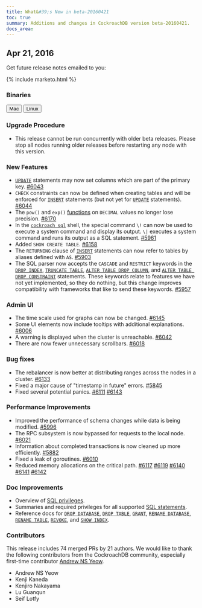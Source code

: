 ```yaml
---
title: What&#39;s New in beta-20160421
toc: true
summary: Additions and changes in CockroachDB version beta-20160421.
docs_area: 
---
```


## Apr 21, 2016

Get future release notes emailed to you:

{% include marketo.html %}

### Binaries

<div id="os-tabs" class="clearfix">
    <a href="https://binaries.cockroachdb.com/cockroach-beta-20160421.darwin-10.9-amd64.tgz"><button id="mac" data-eventcategory="mac-binary-release-notes">Mac</button></a>
    <a href="https://binaries.cockroachdb.com/cockroach-beta-20160421.linux-amd64.tgz"><button id="linux" data-eventcategory="linux-binary-release-notes">Linux</button></a>
</div>

### Upgrade Procedure

* This release cannot be run concurrently with older beta releases.
  Please stop all nodes running older releases before restarting any
  node with this version.

### New Features

* [`UPDATE`](../v1.0/update.html) statements may now set columns which are part of the
  primary key.
  [#6043](https://github.com/cockroachdb/cockroach/pull/6043)
* `CHECK` constraints can now be defined when creating tables and will
  be enforced for [`INSERT`](../v1.0/insert.html) statements (but not yet for [`UPDATE`](../v1.0/update.html)
  statements).
  [#6044](https://github.com/cockroachdb/cockroach/pull/6044)
* The `pow()` and `exp()` [functions](../v1.0/functions-and-operators.html) on `DECIMAL` values no longer lose
  precision.
  [#6170](https://github.com/cockroachdb/cockroach/pull/6170)
* In the [`cockroach sql`](../v1.0/use-the-built-in-sql-client.html) shell, the special command `\!` can now be used
  to execute a system command and display its output. `\|` executes a
  system command and runs its output as a SQL statement.
  [#5961](https://github.com/cockroachdb/cockroach/pull/5961)
* Added `SHOW CREATE TABLE`.
  [#6158](https://github.com/cockroachdb/cockroach/pull/6158)
* The `RETURNING` clause of [`INSERT`](../v1.0/insert.html) statements can now refer to tables
  by aliases defined with `AS`.
  [#5903](https://github.com/cockroachdb/cockroach/pull/5903)
* The SQL parser now accepts the `CASCADE` and `RESTRICT` keywords in
  the [`DROP INDEX`](../v1.0/drop-index.html), [`TRUNCATE TABLE`](../v1.0/truncate.html), [`ALTER TABLE DROP COLUMN`](../v1.0/alter-table.html), and [`ALTER TABLE DROP CONSTRAINT`](../v1.0/alter-table.html) statements. These keywords relate to
  features we have not yet implemented, so they do nothing, but this change
  improves compatibility with frameworks that like to send these
  keywords.
  [#5957](https://github.com/cockroachdb/cockroach/pull/5957)

### Admin UI

* The time scale used for graphs can now be changed.
  [#6145](https://github.com/cockroachdb/cockroach/pull/6145)
* Some UI elements now include tooltips with additional explanations.
  [#6006](https://github.com/cockroachdb/cockroach/pull/6006)
* A warning is displayed when the cluster is unreachable.
  [#6042](https://github.com/cockroachdb/cockroach/pull/6042)
* There are now fewer unnecessary scrollbars.
  [#6018](https://github.com/cockroachdb/cockroach/pull/6018)

### Bug fixes

* The rebalancer is now better at distributing ranges across the nodes
  in a cluster.
  [#6133](https://github.com/cockroachdb/cockroach/pull/6133)
* Fixed a major cause of "timestamp in future" errors.
  [#5845](https://github.com/cockroachdb/cockroach/pull/5845)
* Fixed several potential panics.
  [#6111](https://github.com/cockroachdb/cockroach/pull/6111)
  [#6143](https://github.com/cockroachdb/cockroach/pull/6143)

### Performance Improvements

* Improved the performance of schema changes while data is being
  modified.
  [#5996](https://github.com/cockroachdb/cockroach/pull/5996)
* The RPC subsystem is now bypassed for requests to the local node.
  [#6021](https://github.com/cockroachdb/cockroach/pull/6021)
* Information about completed transactions is now cleaned up more
  efficiently.
  [#5882](https://github.com/cockroachdb/cockroach/pull/5882)
* Fixed a leak of goroutines.
  [#6010](https://github.com/cockroachdb/cockroach/pull/6010)
* Reduced memory allocations on the critical path.
  [#6117](https://github.com/cockroachdb/cockroach/pull/6117)
  [#6119](https://github.com/cockroachdb/cockroach/pull/6119)
  [#6140](https://github.com/cockroachdb/cockroach/pull/6140)
  [#6141](https://github.com/cockroachdb/cockroach/pull/6141)
  [#6142](https://github.com/cockroachdb/cockroach/pull/6142)

### Doc Improvements

* Overview of [SQL privileges](../v1.0/privileges.html).
* Summaries and required privileges for all supported [SQL statements](../v1.0/sql-statements.html).
* Reference docs for [`DROP DATABASE`](../v1.0/drop-database.html), [`DROP TABLE`](../v1.0/drop-table.html), [`GRANT`](../v1.0/grant.html), [`RENAME DATABASE`](../v1.0/rename-database.html), [`RENAME TABLE`](../v1.0/rename-table.html), [`REVOKE`](../v1.0/revoke.html), and [`SHOW INDEX`](../v1.0/show-index.html).

### Contributors

This release includes 74 merged PRs by 21 authors. We would like to
thank the following contributors from the CockroachDB community,
especially first-time contributor
[Andrew NS Yeow](https://github.com/cockroachdb/cockroach/pull/6109).

* Andrew NS Yeow
* Kenji Kaneda
* Kenjiro Nakayama
* Lu Guanqun
* Seif Lotfy
